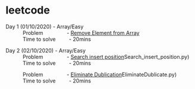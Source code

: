 # leetcode

Day 1 (01/10/2020) - Array/Easy <br/>
&emsp;&emsp;&emsp;   Problem &emsp;&emsp;&emsp;&emsp; - [Remove Element from Array](https://github.com/pavi-ninjaac/leetcode/blob/master/Array/Easy/RemoveElement.py) <br/>
&emsp;&emsp;&emsp;   Time to solve &emsp;&emsp; - 20mins <br/>

Day 2 (02/10/2020) - Array/Easy <br/>
&emsp;&emsp;&emsp;   Problem &emsp;&emsp;&emsp;&emsp; - [Search insert position](https://github.com/pavi-ninjaac/leetcode/blob/master/Array/Easy/2)Search_insert_position.py) <br/>
&emsp;&emsp;&emsp;   Time to solve &emsp;&emsp; - 20mins <br/>


&emsp;&emsp;&emsp;   Problem &emsp;&emsp;&emsp;&emsp; - [Eliminate Dublication](https://github.com/pavi-ninjaac/leetcode/blob/master/Array/Easy/3)EliminateDublicate.py) <br/>
&emsp;&emsp;&emsp;   Time to solve &emsp;&emsp; - 20mins <br/>
